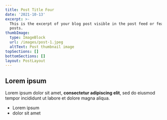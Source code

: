 ```yaml
---
title: Post Title Four
date: '2021-10-13'
excerpt: >-
  This is the excerpt of your blog post visible in the post feed or featured
  posts.
thumbImage:
  type: ImageBlock
  url: /images/post-1.jpeg
  altText: Post thumbnail image
topSections: []
bottomSections: []
layout: PostLayout
---
```

## Lorem ipsum

Lorem ipsum dolor sit amet, **consectetur adipiscing elit**, sed do eiusmod tempor incididunt ut labore et dolore magna aliqua.

- Lorem ipsum
- dolor sit amet